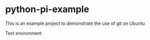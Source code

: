 # python-pi-example
This is an example project to demonstrate the use of git on Ubuntu

Test environment 